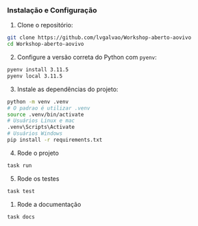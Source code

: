 ### Instalação e Configuração
1. Clone o repositório:
```bash
git clone https://github.com/lvgalvao/Workshop-aberto-aovivo
cd Workshop-aberto-aovivo
```
2. Configure a versão correta do Python com `pyenv`:
```bash
pyenv install 3.11.5
pyenv local 3.11.5
```
3. Instale as dependências do projeto:
```bash
python -m venv .venv
# O padrao é utilizar .venv
source .venv/bin/activate
# Usuários Linux e mac
.venv\Scripts\Activate
# Usuários Windows
pip install -r requirements.txt  
```

4. Rode o projeto
```bash
task run
```

5. Rode os testes
```bash
task test
```

1. Rode a documentação
```bash
task docs
```